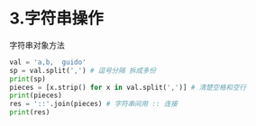 # 3.字符串操作

字符串对象方法

```python
val = 'a,b,  guido'
sp = val.split(',') # 逗号分隔 拆成多份
print(sp)
pieces = [x.strip() for x in val.split(',')] # 清楚空格和空行
print(pieces)
res = '::'.join(pieces) # 字符串间用 :: 连接
print(res)
```